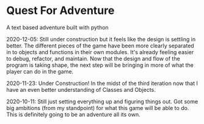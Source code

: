 # Quest For Adventure
A text based adventure built with python

2020-12-05: Still under construction but it feels like the design is settling in better. The different pieces of the game have been more clearly separated in to objects and functions in their own modules. It's already feeling easier to debug, refactor, and maintain. Now that the design and flow of the program is taking shape, the next step will be bringing in more of what the player can do in the game.

2020-11-23: Under Construction! In the midst of the third iteration now that I have an even better understanding of Classes and Objects.

2020-10-11: Still just setting everything up and figuring things out. Got some big ambitions (from my standpoint) for what this game will be able to do. This is definitely going to be an adventure all its own.
